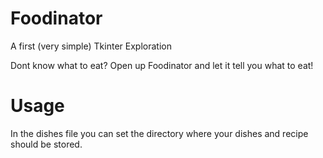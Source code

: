 # Foodinator
A first (very simple) Tkinter Exploration

Dont know what to eat? Open up Foodinator and let it tell you what to eat!

# Usage
In the dishes file you can set the directory where your dishes and recipe should be stored. 
